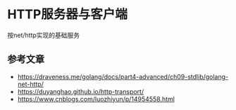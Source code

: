 # HTTP服务器与客户端


按net/http实现的基础服务


## 参考文章
* https://draveness.me/golang/docs/part4-advanced/ch09-stdlib/golang-net-http/
* https://duyanghao.github.io/http-transport/
* https://www.cnblogs.com/luozhiyun/p/14954558.html